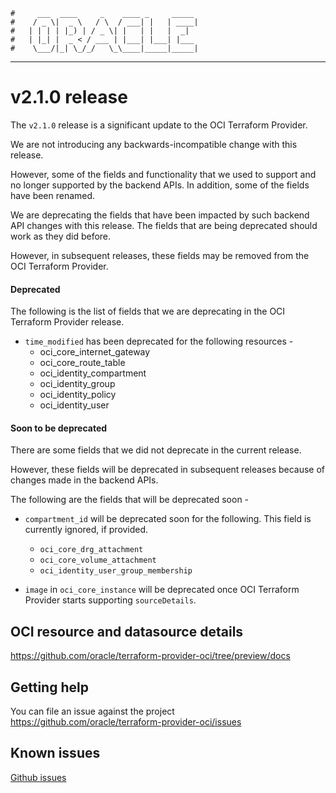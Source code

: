     #     ___  ____     _    ____ _     _____
    #    / _ \|  _ \   / \  / ___| |   | ____|
    #   | | | | |_) | / _ \| |   | |   |  _|
    #   | |_| |  _ < / ___ | |___| |___| |___
    #    \___/|_| \_/_/   \_\____|_____|_____|
***
# v2.1.0 release
The `v2.1.0` release is a significant update to the OCI Terraform Provider.

We are not introducing any backwards-incompatible change with this release.

However, some of the fields and functionality that we used to support and no longer supported by the backend APIs.
In addition, some of the fields have been renamed.

We are deprecating the fields that have been impacted by such backend API changes with this release.
The fields that are being deprecated should work as they did before.

However, in subsequent releases, these fields may be removed from the OCI Terraform Provider.  

#### Deprecated
The following is the list of fields that we are deprecating in the OCI Terraform Provider release.

- `time_modified` has been deprecated for the following resources -
  * oci_core_internet_gateway
  * oci_core_route_table  
  * oci_identity_compartment
  * oci_identity_group
  * oci_identity_policy
  * oci_identity_user

#### Soon to be deprecated
There are some fields that we did not deprecate in the current release.

However, these fields will be deprecated in subsequent releases because of changes made in the backend APIs.

The following are the fields that will be deprecated soon -

- `compartment_id` will be deprecated soon for the following. This field is currently ignored, if provided.
  * `oci_core_drg_attachment`
  * `oci_core_volume_attachment`
  * `oci_identity_user_group_membership`
  
- `image` in `oci_core_instance` will be deprecated once OCI Terraform Provider starts supporting `sourceDetails`.

## OCI resource and datasource details
[comment]: <> (TODO: Fix docs link before release)
https://github.com/oracle/terraform-provider-oci/tree/preview/docs

## Getting help
You can file an issue against the project
https://github.com/oracle/terraform-provider-oci/issues

## Known issues
[Github issues](https://github.com/oracle/terraform-provider-oci/issues)


